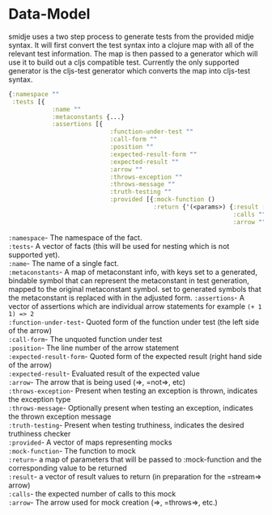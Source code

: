 # Data-Model

smidje uses a two step process to generate tests from the provided midje syntax. It will first convert the test syntax 
into a clojure map with all of the relevant test information. The map is then passed to a generator which will use it 
to build out a cljs compatible test. Currently the only supported generator is the cljs-test generator which converts
the map into cljs-test syntax.

```clojure
{:namespace ""
 :tests [{
            :name ""
            :metaconstants {...}
            :assertions [{
                            :function-under-test ""
                            :call-form ""
                            :position ""
                            :expected-result-form ""
                            :expected-result ""
                            :arrow ""
                            :throws-exception ""
                            :throws-message ""
                            :truth-testing ""
                            :provided [{:mock-function ()
                                        :return {'(<params>) {:result [...] ;list of results to support =stream=>
                                                              :calls ""
                                                              :arrow ""}}}]}]}]}
``` 
`:namespace`- The namespace of the fact.  
`:tests`- A vector of facts (this will be used for nesting which is not supported yet).  
`:name`- The name of a single fact.  
`:metaconstants`- A map of metaconstant info, with keys set to a generated, bindable symbol that can represent the
 metaconstant in test generation, mapped to the original metaconstant symbol.
set to generated symbols that the metaconstant is replaced with in the adjusted form.
`:assertions`- A vector of assertions which are individual arrow statements for example `(+ 1 1) => 2`  
`:function-under-test`- Quoted form of the function under test (the left side of the arrow)  
`:call-form`- The unquoted function under test  
`:position`- The line number of the arrow statement  
`:expected-result-form`- Quoted form of the expected result (right hand side of the arrow)  
`:expected-result`- Evaluated result of the expected value  
`:arrow`- The arrow that is being used (=>, =not=>, etc)  
`:throws-exception`- Present when testing an exception is thrown, indicates the exception type  
`:throws-message`- Optionally present when testing an exception, indicates the thrown exception message  
`:truth-testing`- Present when testing truthiness, indicates the desired truthiness checker  
`:provided`- A vector of maps representing mocks  
`:mock-function`- The function to mock  
`:return`- a map of parameters that will be passed to :mock-function and the corresponding value to be returned  
`:result`- a vector of result values to return (in preparation for the =stream=> arrow)  
`:calls`- the expected number of calls to this mock  
`:arrow`- The arrow used for mock creation (=>, =throws=>, etc.)                                                                                                                                                                                                                   